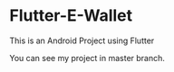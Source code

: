 # Flutter-E-Wallet
This is an Android Project using Flutter

You can see my project in master branch.
